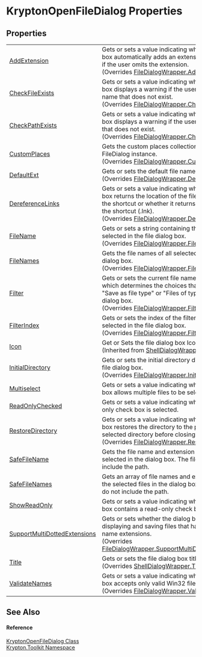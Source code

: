 # KryptonOpenFileDialog Properties




## Properties
<table>
<tr>
<td><a href="4ef3289e-0905-a432-f6d6-8fc2d0795929.md">AddExtension</a></td>
<td>Gets or sets a value indicating whether the dialog box automatically adds an extension to a file name if the user omits the extension.<br />(Overrides <a href="df0e3e86-fbfa-0668-7b23-e0187d1b6fbf.md">FileDialogWrapper.AddExtension</a>)</td></tr>
<tr>
<td><a href="4c7bec53-9977-b2dc-c8e5-0b8718fd3b4f.md">CheckFileExists</a></td>
<td>Gets or sets a value indicating whether the dialog box displays a warning if the user specifies a file name that does not exist.<br />(Overrides <a href="2fc924db-0f7d-46cf-0c5d-cc453b34ec12.md">FileDialogWrapper.CheckFileExists</a>)</td></tr>
<tr>
<td><a href="35987be7-d7c6-c982-d196-74bb24f2094d.md">CheckPathExists</a></td>
<td>Gets or sets a value indicating whether the dialog box displays a warning if the user specifies a path that does not exist.<br />(Overrides <a href="54fcedf6-0057-48f7-c891-96b0c4c21e6a.md">FileDialogWrapper.CheckPathExists</a>)</td></tr>
<tr>
<td><a href="918b6955-78b3-78ca-f406-29ea6974bc80.md">CustomPlaces</a></td>
<td>Gets the custom places collection for this FileDialog instance.<br />(Overrides <a href="da039a6a-5994-d5a1-f3a1-d27617015fdf.md">FileDialogWrapper.CustomPlaces</a>)</td></tr>
<tr>
<td><a href="5944c1e1-340a-b867-0159-c38468b24ceb.md">DefaultExt</a></td>
<td>Gets or sets the default file name extension.<br />(Overrides <a href="81d25c75-5258-fc12-4b66-4e68ff37962c.md">FileDialogWrapper.DefaultExt</a>)</td></tr>
<tr>
<td><a href="f8aa7410-c513-1632-ef46-06968e41428f.md">DereferenceLinks</a></td>
<td>Gets or sets a value indicating whether the dialog box returns the location of the file referenced by the shortcut or whether it returns the location of the shortcut (.lnk).<br />(Overrides <a href="554e1a26-88c6-5b14-4296-adf2dd698a9a.md">FileDialogWrapper.DereferenceLinks</a>)</td></tr>
<tr>
<td><a href="e40c2969-4cee-e483-f872-e8d82a040c53.md">FileName</a></td>
<td>Gets or sets a string containing the file name selected in the file dialog box.<br />(Overrides <a href="7cf6bb1d-f436-b8b3-d935-5c665a3a813c.md">FileDialogWrapper.FileName</a>)</td></tr>
<tr>
<td><a href="3936a48d-e1de-72e2-ee48-e60f487a565f.md">FileNames</a></td>
<td>Gets the file names of all selected files in the dialog box.<br />(Overrides <a href="3c7e05ff-a91e-936d-1870-848fce47c368.md">FileDialogWrapper.FileNames</a>)</td></tr>
<tr>
<td><a href="6252a8cb-5bfa-5ae8-c109-8ccc1f483e5f.md">Filter</a></td>
<td>Gets or sets the current file name filter string, which determines the choices that appear in the "Save as file type" or "Files of type" box in the dialog box.<br />(Overrides <a href="6062f8ab-8fce-7f51-e701-19e73a67098d.md">FileDialogWrapper.Filter</a>)</td></tr>
<tr>
<td><a href="b44c6ed3-d78f-ae12-b2ac-eea00b50fc02.md">FilterIndex</a></td>
<td>Gets or sets the index of the filter currently selected in the file dialog box.<br />(Overrides <a href="64229bad-28fb-ae5d-75cd-82d905d7dfc1.md">FileDialogWrapper.FilterIndex</a>)</td></tr>
<tr>
<td><a href="187adef0-452c-3b70-6961-3b34581a6425.md">Icon</a></td>
<td>Get or Sets the file dialog box Icon.<br />(Inherited from <a href="de5b59c8-753f-0e1d-22c6-023819fb1ab5.md">ShellDialogWrapper</a>)</td></tr>
<tr>
<td><a href="364919da-2059-ecab-9061-e0ef6a6150b2.md">InitialDirectory</a></td>
<td>Gets or sets the initial directory displayed by the file dialog box.<br />(Overrides <a href="aeb44fca-06d8-f6a0-7cc8-eb0250b94bd4.md">FileDialogWrapper.InitialDirectory</a>)</td></tr>
<tr>
<td><a href="0315cd44-423e-42c8-accb-01622a6eb2a0.md">Multiselect</a></td>
<td>Gets or sets a value indicating whether the dialog box allows multiple files to be selected.</td></tr>
<tr>
<td><a href="e8d002e4-9dd0-8777-86a0-bce40d913fcd.md">ReadOnlyChecked</a></td>
<td>Gets or sets a value indicating whether the read-only check box is selected.</td></tr>
<tr>
<td><a href="dcd05e6c-87ed-cd93-7058-ae35bc846d39.md">RestoreDirectory</a></td>
<td>Gets or sets a value indicating whether the dialog box restores the directory to the previously selected directory before closing.<br />(Overrides <a href="d533f44a-fb52-db62-8c82-ce2bb9f4540b.md">FileDialogWrapper.RestoreDirectory</a>)</td></tr>
<tr>
<td><a href="0c5b5120-ab15-1d26-0ac7-30f16078b843.md">SafeFileName</a></td>
<td>Gets the file name and extension for the file selected in the dialog box. The file name does not include the path.</td></tr>
<tr>
<td><a href="7a6e5d61-48d3-5374-3b4f-733c7724a321.md">SafeFileNames</a></td>
<td>Gets an array of file names and extensions for all the selected files in the dialog box. The file names do not include the path.</td></tr>
<tr>
<td><a href="3898dc8f-65fa-e9f1-94b5-367fd4d0d9f1.md">ShowReadOnly</a></td>
<td>Gets or sets a value indicating whether the dialog box contains a read-only check box.</td></tr>
<tr>
<td><a href="d29006dd-e46c-df59-691f-cfc8716c353b.md">SupportMultiDottedExtensions</a></td>
<td>Gets or sets whether the dialog box supports displaying and saving files that have multiple file name extensions.<br />(Overrides <a href="38e2d3c7-a2d4-e700-4d6e-d2003148f3c1.md">FileDialogWrapper.SupportMultiDottedExtensions</a>)</td></tr>
<tr>
<td><a href="fa3193d0-32e3-1fb2-dc51-dfe0cfa1e6f3.md">Title</a></td>
<td>Gets or sets the file dialog box title.<br />(Overrides <a href="8a26c393-2886-5bfa-8168-26cd5afee572.md">ShellDialogWrapper.Title</a>)</td></tr>
<tr>
<td><a href="b077bfc9-16ee-37d6-8c61-e29ed0eb24c1.md">ValidateNames</a></td>
<td>Gets or sets a value indicating whether the dialog box accepts only valid Win32 file names.<br />(Overrides <a href="7d493b94-4043-0eb8-3cfd-1465760056c0.md">FileDialogWrapper.ValidateNames</a>)</td></tr>
</table>

## See Also


#### Reference
<a href="ea2879d6-3bf6-ae5d-edb4-d54efadc0557.md">KryptonOpenFileDialog Class</a>  
<a href="79d2eac2-21f4-54ff-7552-b20c33c30600.md">Krypton.Toolkit Namespace</a>  

